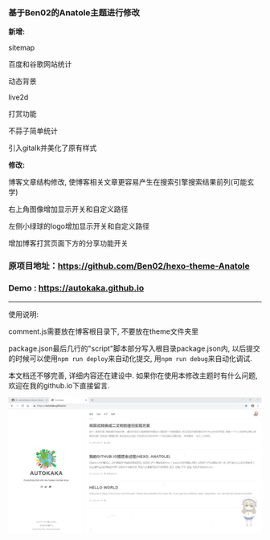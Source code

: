 ### 基于Ben02的Anatole主题进行修改 

**新增:** 

sitemap

百度和谷歌网站统计

动态背景

live2d

打赏功能

不蒜子简单统计

引入gitalk并美化了原有样式

**修改:** 

博客文章结构修改, 使博客相关文章更容易产生在搜索引擎搜索结果前列(可能玄学)

右上角图像增加显示开关和自定义路径

左侧小绿球的logo增加显示开关和自定义路径

增加博客打赏页面下方的分享功能开关

### 原项目地址：https://github.com/Ben02/hexo-theme-Anatole

### Demo : https://autokaka.github.io

------

使用说明: 

comment.js需要放在博客根目录下, 不要放在theme文件夹里

package.json最后几行的"script"脚本部分写入根目录package.json内, 以后提交的时候可以使用`npm run deploy`来自动化提交, 用`npm run debug`来自动化调试.

本文档还不够完善, 详细内容还在建设中. 如果你在使用本修改主题时有什么问题, 欢迎在我的github.io下直接留言.

![展示主页效果](https://github.com/Autokaka/Resources/raw/master/github.io_resources/display-20190527.JPG)